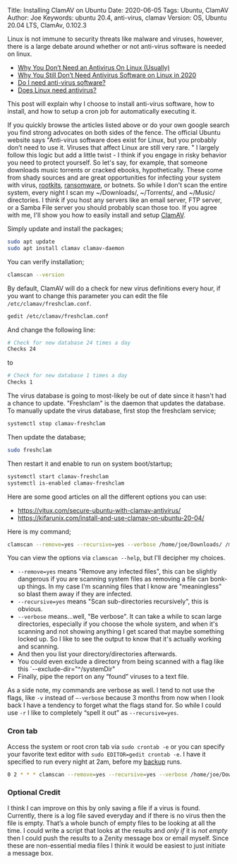 Title: Installing ClamAV on Ubuntu
Date: 2020-06-05
Tags: Ubuntu, ClamAV
Author: Joe
Keywords: ubuntu 20.4, anti-virus, clamav
Version: OS, Ubuntu 20.04 LTS, ClamAv, 0.102.3

Linux is not immune to security threats like malware and viruses, however, there is a large debate around whether or not anti-virus software is needed on linux. 

- [Why You Don’t Need an Antivirus On Linux (Usually)](https://www.howtogeek.com/135392/htg-explains-why-you-dont-need-an-antivirus-on-linux-and-when-you-do/)
- [Why You Still Don’t Need Antivirus Software on Linux in 2020](https://linuxhint.com/why_no_antivirus_linux/)
- [Do I need anti-virus software?](https://help.ubuntu.com/stable/ubuntu-help/net-antivirus.html.en)
- [Does Linux need antivirus?](https://www.comparitech.com/antivirus/does-linux-need-antivirus/)

This post will explain why I choose to install anti-virus software, how to install, and how to setup a cron job for automatically executing it.

If you quickly browse the articles listed above or do your own google search you find strong advocates on both sides of the fence. The official Ubuntu website says "Anti-virus software does exist for Linux, but you probably don’t need to use it. Viruses that affect Linux are still very rare. " I largely follow this logic but add a little twist - I think if you engage in risky behavior you need to protect yourself. So let's say, for example, that someone downloads music torrents or cracked ebooks, hypothetically. These come from shady sources and are great opportunities for infecting your system with virus, [rootkits](https://nakedsecurity.sophos.com/2012/11/27/flaming-retort-linux-rootkit-news-provides-some-comic-relief/), [ransomware](https://www.zdnet.com/article/this-new-ransomware-is-targeting-windows-and-linux-pcs-with-a-unique-attack/), or botnets. So while I don't scan the entire system, every night I scan my ~/Downloads/, ~/Torrents/, and ~/Music/ directories. I think if you host any servers like an email server, FTP server, or a Samba File server you should probably scan those too. If you agree with me, I'll show you how to easily install and setup [ClamAV](https://www.clamav.net/). 

Simply update and install the packages;
```bash
sudo apt update
sudo apt install clamav clamav-daemon
```
You can verify installation;
```bash
clamscan --version
```
By default, ClamAV will do a check for new virus definitions every hour, if you want to change this parameter you can edit the file `/etc/clamav/freshclam.conf`.
```bash
gedit /etc/clamav/freshclam.conf
```
And change the following line:
```bash
# Check for new database 24 times a day
Checks 24
```
to
```bash
# Check for new database 1 times a day
Checks 1
```
The virus database is going to most-likely be out of date since it hasn't had a chance to update. "Freshclam" is the daemon that updates the database. To manually update the virus database, first stop the freshclam service;
```bash
systemctl stop clamav-freshclam
```
Then update the database;
```bash
sudo freshclam
```
Then restart it and enable to run on system boot/startup;
```bash
systemctl start clamav-freshclam
systemctl is-enabled clamav-freshclam
```
Here are some good articles on all the different options you can use:

- https://vitux.com/secure-ubuntu-with-clamav-antivirus/
- https://kifarunix.com/install-and-use-clamav-on-ubuntu-20-04/

Here is my command;
```bash
clamscan --remove=yes --recursive=yes --verbose /home/joe/Downloads/ /mnt/DataDrive/Music/ | grep FOUND >> /home/joe/VirusScanReports/virus-scan-report-`date +"%Y-%m-%d"`.txt
```
You can view the options via `clamscan --help`, but I'll decipher my choices.

- `--remove=yes` means "Remove any infected files", this can be slightly dangerous if you are scanning system files as removing a file can bonk-up things. In my case I'm scanning files that I know are "meaningless" so blast them away if they are infected.
- `--recursive=yes` means "Scan sub-directories recursively", this is obvious.
- `--verbose` means...well, "Be verbose". It can take a while to scan large directories, especially if you choose the whole system, and when it's scanning and not showing anything I get scared that maybe something locked up. So I like to see the output to know that it's actually working and scanning. 
- And then you list your directory/directories afterwards. 
- You could even exclude a directory from being scanned with a flag like this `--exclude-dir="^/systemDir"
- Finally, pipe the report on any “found” viruses to a text file.

As a side note, my commands are verbose as well. I tend to not use the flags, like `-v` instead of `–-verbose`  because 3 months from now when I look back I have a tendency to forget what the flags stand for.  So while I could use `-r` I like to completely “spell it out” as `--recursive=yes`.

### Cron tab

Access the system or root cron tab via `sudo crontab -e` or you can specify your favorite text editor with `sudo EDITOR=gedit crontab -e`. I have it specified to run every night at 2am, before my [backup](running-freefilesync-backup-from-crontab-on-ubuntu.html) runs.

```bash
0 2 * * * clamscan --remove=yes --recursive=yes --verbose /home/joe/Downloads/ /mnt/DataDrive/Music/ | grep FOUND >> /home/joe/VirusScanReports/virus-scan-report-`date +"%Y-%m-%d"`.txt
```

### Optional Credit
I think I can improve on this by only saving a file if a virus is found. Currently, there is a log file saved everyday and if there is no virus then the file is empty. That’s a whole bunch of empty files to be looking at all the time. I could write a script that looks at the results and *only if* it is *not empty* then I could push the results to a Zenity message box or email myself. Since these are non-essential media files I think it would be easiest to just initiate a message box. 